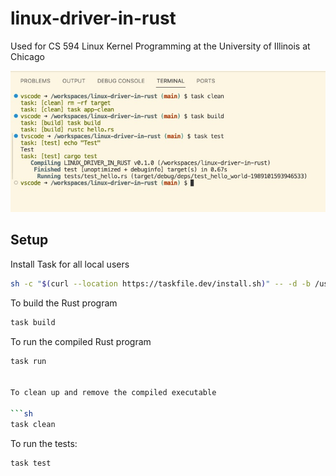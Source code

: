 # linux-driver-in-rust
Used for CS 594 Linux Kernel Programming at the University of Illinois at Chicago

![Build and Test Demo](/images/build_and_test_demo.jpg)

## Setup
Install Task for all local users
```sh
sh -c "$(curl --location https://taskfile.dev/install.sh)" -- -d -b /usr/local/bin
```

To build the Rust program

```sh
task build
```

To run the compiled Rust program

```sh
task run


To clean up and remove the compiled executable

```sh
task clean
```

To run the tests:

```sh
task test
```
